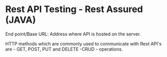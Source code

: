 # Rest API Testing - Rest Assured (JAVA)

End point/Base URL: Address where API is hosted on the server.

HTTP methods which are commonly used to communicate with Rest API's are - GET, POST, PUT and DELETE -CRUD - operations.
